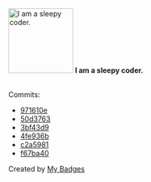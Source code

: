 <img src="https://my-badges.github.io/my-badges/sleepy-coder.png" alt="I am a sleepy coder." title="I am a sleepy coder." width="128">
<strong>I am a sleepy coder.</strong>
<br><br>

Commits:

- <a href="https://github.com/RAHULKRISHNAKR/rahulkrishnakr/commit/971610e00f0baf4cbaa82a7391d2a092603fec17">971610e</a>
- <a href="https://github.com/RAHULKRISHNAKR/rahulkrishnakr/commit/50d37630a485540c8b04492740ad2a31b648e4b5">50d3763</a>
- <a href="https://github.com/RAHULKRISHNAKR/rahulkrishnakr/commit/3bf43d948fe20a316bc6cad63a1f0fa4f786066a">3bf43d9</a>
- <a href="https://github.com/RAHULKRISHNAKR/rahulkrishnakr/commit/4fe936ba6f3eb714f5a0d3eb993558a025fdd290">4fe936b</a>
- <a href="https://github.com/RAHULKRISHNAKR/rahulkrishnakr/commit/c2a5981f449ba70ce14a9785820aba7af98a6dbe">c2a5981</a>
- <a href="https://github.com/RAHULKRISHNAKR/rahulkrishnakr/commit/f67ba4087c703992e8dfabc2b0ab6b818c937a37">f67ba40</a>


Created by <a href="https://github.com/my-badges/my-badges">My Badges</a>